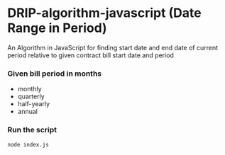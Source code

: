# DRIP-algorithm-javascript (Date Range in Period)

An Algorithm in JavaScript  for finding start date and end date of current period relative to given contract bill start date and period


### Given bill period in months
- monthly 
- quarterly 
- half-yearly 
- annual 


### Run the script
```
node index.js

```
